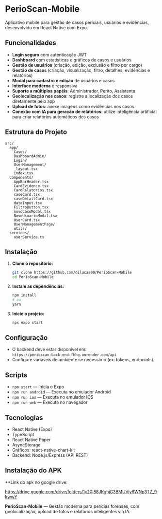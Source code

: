 # PerioScan-Mobile

Aplicativo mobile para gestão de casos periciais, usuários e evidências, desenvolvido em React Native com Expo.

## Funcionalidades

- **Login seguro** com autenticação JWT
- **Dashboard** com estatísticas e gráficos de casos e usuários
- **Gestão de usuários** (criação, edição, exclusão e filtro por cargo)
- **Gestão de casos** (criação, visualização, filtro, detalhes, evidências e relatórios)
- **Modal para cadastro e edição** de usuários e casos
- **Interface moderna** e responsiva
- **Suporte a múltiplos papéis**: Administrador, Perito, Assistente
- **Geolocalização nos casos**: registre a localização dos casos diretamente pelo app
- **Upload de fotos**: anexe imagens como evidências nos casos
- **Conexão com IA para geração de relatórios**: utilize inteligência artificial para criar relatórios automáticos dos casos

## Estrutura do Projeto

```
src/
  app/
    Cases/
    DashboardAdmin/
    Login/
    UserManagement/
    _layout.tsx
    index.tsx
  Components/
    AppBarHeader.tsx
    CardEvidence.tsx
    CardRelatorios.tsx
    caseCard.tsx
    caseDetailCard.tsx
    dateInput.tsx
    FiltroButton.tsx
    novoCasoModal.tsx
    NovoUsuarioModal.tsx
    UserCard.tsx
    UserManagementPage/
    utils/
  services/
    userService.ts
```

## Instalação

1. **Clone o repositório:**
   ```sh
   git clone https://github.com/dilucas00/PerioScan-Mobile
   cd PerioScan-Mobile
   ```

2. **Instale as dependências:**
   ```sh
   npm install
   # ou
   yarn
   ```

3. **Inicie o projeto:**
   ```sh
   npx expo start
   ```

## Configuração

- O backend deve estar disponível em:  
  `https://perioscan-back-end-fhhq.onrender.com/api`
- Configure variáveis de ambiente se necessário (ex: tokens, endpoints).

## Scripts

- `npm start` — Inicia o Expo
- `npm run android` — Executa no emulador Android
- `npm run ios` — Executa no emulador iOS
- `npm run web` — Executa no navegador

## Tecnologias

- React Native (Expo)
- TypeScript
- React Native Paper
- AsyncStorage
- Gráficos: react-native-chart-kit
- Backend: Node.js/Express (API REST)

## Instalação do APK

**Link do apk no google drive:

https://drive.google.com/drive/folders/1x20l88JKghjG3BMUViy6WNp3TZ_9kwwY


**PerioScan-Mobile** — Gestão moderna para perícias forenses, com geolocalização, upload de fotos e relatórios inteligentes via IA.
